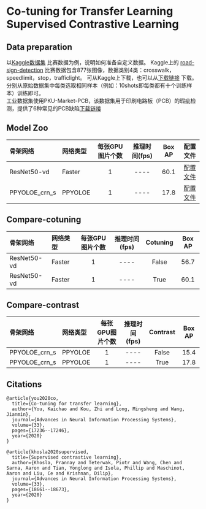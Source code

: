 # Co-tuning for Transfer Learning <br />Supervised Contrastive Learning

## Data preparation
以[Kaggle数据集](https://www.kaggle.com/andrewmvd/road-sign-detection) 比赛数据为例，说明如何准备自定义数据。
Kaggle上的 [road-sign-detection](https://www.kaggle.com/andrewmvd/road-sign-detection) 比赛数据包含877张图像，数据类别4类：crosswalk，speedlimit，stop，trafficlight。
可从Kaggle上下载，也可以从[下载链接](https://paddlemodels.bj.bcebos.com/object_detection/roadsign_voc.tar) 下载。
分别从原始数据集中每类选取相同样本（例如：10shots即每类都有十个训练样本）训练即可。<br />
工业数据集使用PKU-Market-PCB，该数据集用于印刷电路板（PCB）的瑕疵检测，提供了6种常见的PCB缺陷[下载链接](./configs/ppyoloe/application/README.md)

## Model Zoo
| 骨架网络             | 网络类型       | 每张GPU图片个数 |推理时间(fps) | Box AP |  配置文件  |
| :------------------- | :------------- | :-----: | :-----: | :------------: | :-----: |
| ResNet50-vd             | Faster         |    1    |     ----     |  60.1  | [配置文件](./faster_rcnn_r50_vd_fpn_1x_coco_cotuning_roadsign.yml) |
| PPYOLOE_crn_s             | PPYOLOE         |    1    |     ----     |  17.8  | [配置文件](./ppyoloe_plus_crn_s_80e_contrast_coco.yml) |

## Compare-cotuning
| 骨架网络             | 网络类型       | 每张GPU图片个数 |推理时间(fps) | Cotuning |  Box AP  |
| :------------------- | :------------- | :-----: | :-----: | :------------: | :-----: |
| ResNet50-vd             | Faster         |    1    |     ----     |  False  |  56.7  |
| ResNet50-vd             | Faster         |    1    |     ----     |  True  |  60.1 |

## Compare-contrast
| 骨架网络             | 网络类型       | 每张GPU图片个数 |推理时间(fps) | Contrast |  Box AP  |
| :------------------- | :------------- | :-----: | :-----: | :------------: | :-----: |
| PPYOLOE_crn_s             | PPYOLOE         |    1    |     ----     |  False  |  15.4  |
| PPYOLOE_crn_s             | PPYOLOE         |    1    |     ----     |  True  |  17.8 |

## Citations
```
@article{you2020co,
  title={Co-tuning for transfer learning},
  author={You, Kaichao and Kou, Zhi and Long, Mingsheng and Wang, Jianmin},
  journal={Advances in Neural Information Processing Systems},
  volume={33},
  pages={17236--17246},
  year={2020}
}

@article{khosla2020supervised,
  title={Supervised contrastive learning},
  author={Khosla, Prannay and Teterwak, Piotr and Wang, Chen and Sarna, Aaron and Tian, Yonglong and Isola, Phillip and Maschinot, Aaron and Liu, Ce and Krishnan, Dilip},
  journal={Advances in Neural Information Processing Systems},
  volume={33},
  pages={18661--18673},
  year={2020}
}
```